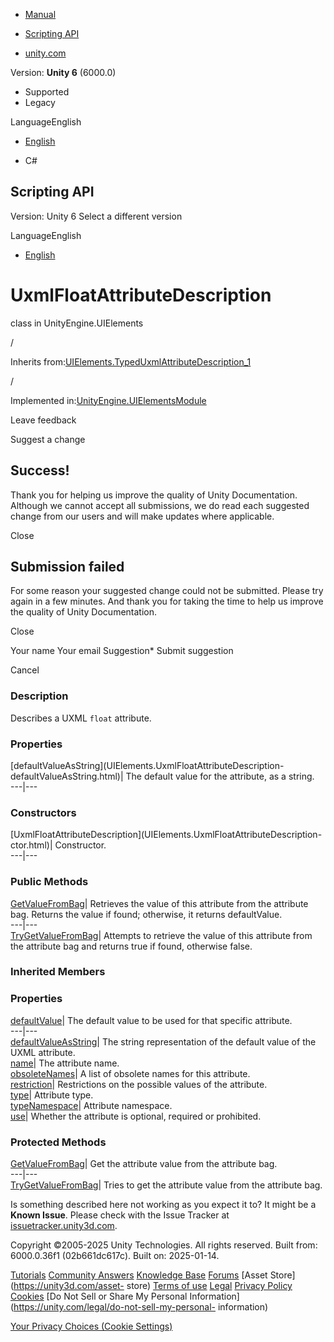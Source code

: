 [ ]()

  * [Manual](../Manual/index.html)
  * [Scripting API](../ScriptReference/index.html)

  * [unity.com](https://unity.com/)

Version: **Unity 6** (6000.0)

  * Supported
  * Legacy

LanguageEnglish

  * [English]()

  * C#

[ ](https://docs.unity3d.com)

## Scripting API

Version: Unity 6 Select a different version

LanguageEnglish

  * [English]()

# UxmlFloatAttributeDescription

class in UnityEngine.UIElements

/

Inherits
from:[UIElements.TypedUxmlAttributeDescription_1](UIElements.TypedUxmlAttributeDescription_1.html)

/

Implemented
in:[UnityEngine.UIElementsModule](UnityEngine.UIElementsModule.html)

Leave feedback

Suggest a change

## Success!

Thank you for helping us improve the quality of Unity Documentation. Although
we cannot accept all submissions, we do read each suggested change from our
users and will make updates where applicable.

Close

## Submission failed

For some reason your suggested change could not be submitted. Please <a>try
again</a> in a few minutes. And thank you for taking the time to help us
improve the quality of Unity Documentation.

Close

Your name Your email Suggestion* Submit suggestion

Cancel

[ ]()

### Description

Describes a UXML `float` attribute.

### Properties

[defaultValueAsString](UIElements.UxmlFloatAttributeDescription-
defaultValueAsString.html)|  The default value for the attribute, as a string.  
---|---  
  
### Constructors

[UxmlFloatAttributeDescription](UIElements.UxmlFloatAttributeDescription-
ctor.html)|  Constructor.  
---|---  
  
### Public Methods

[GetValueFromBag](UIElements.UxmlFloatAttributeDescription.GetValueFromBag.html)|
Retrieves the value of this attribute from the attribute bag. Returns the
value if found; otherwise, it returns defaultValue.  
---|---  
[TryGetValueFromBag](UIElements.UxmlFloatAttributeDescription.TryGetValueFromBag.html)|
Attempts to retrieve the value of this attribute from the attribute bag and
returns true if found, otherwise false.  
  
### Inherited Members

### Properties

[defaultValue](UIElements.TypedUxmlAttributeDescription_1-defaultValue.html)|
The default value to be used for that specific attribute.  
---|---  
[defaultValueAsString](UIElements.TypedUxmlAttributeDescription_1-defaultValueAsString.html)|
The string representation of the default value of the UXML attribute.  
[name](UIElements.UxmlAttributeDescription-name.html)|  The attribute name.  
[obsoleteNames](UIElements.UxmlAttributeDescription-obsoleteNames.html)|  A
list of obsolete names for this attribute.  
[restriction](UIElements.UxmlAttributeDescription-restriction.html)|
Restrictions on the possible values of the attribute.  
[type](UIElements.UxmlAttributeDescription-type.html)|  Attribute type.  
[typeNamespace](UIElements.UxmlAttributeDescription-typeNamespace.html)|
Attribute namespace.  
[use](UIElements.UxmlAttributeDescription-use.html)|  Whether the attribute is
optional, required or prohibited.  
  
### Protected Methods

[GetValueFromBag](UIElements.UxmlAttributeDescription.GetValueFromBag.html)|
Get the attribute value from the attribute bag.  
---|---  
[TryGetValueFromBag](UIElements.UxmlAttributeDescription.TryGetValueFromBag.html)|
Tries to get the attribute value from the attribute bag.  
  
Is something described here not working as you expect it to? It might be a
**Known Issue**. Please check with the Issue Tracker at
[issuetracker.unity3d.com](https://issuetracker.unity3d.com).

Copyright ©2005-2025 Unity Technologies. All rights reserved. Built from:
6000.0.36f1 (02b661dc617c). Built on: 2025-01-14.

[Tutorials](https://unity3d.com/learn) [Community
Answers](https://answers.unity3d.com) [Knowledge
Base](https://support.unity3d.com/hc/en-us)
[Forums](https://forum.unity3d.com) [Asset Store](https://unity3d.com/asset-
store) [Terms of use](https://docs.unity3d.com/Manual/TermsOfUse.html)
[Legal](https://unity.com/legal) [Privacy
Policy](https://unity.com/legal/privacy-policy)
[Cookies](https://unity.com/legal/cookie-policy) [Do Not Sell or Share My
Personal Information](https://unity.com/legal/do-not-sell-my-personal-
information)

[Your Privacy Choices (Cookie Settings)](javascript:void\(0\);)

